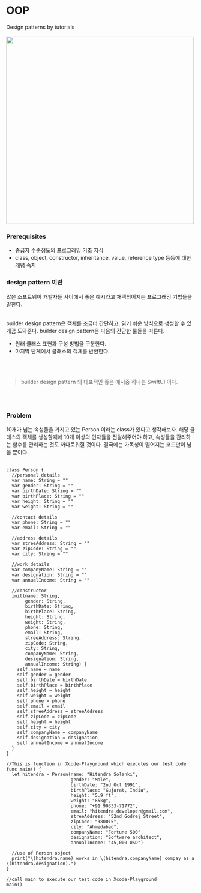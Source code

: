 # OOP
Design patterns by tutorials<br /><br />
<img src="https://miro.medium.com/max/700/1*YzzWikIJMuc3Bzz3r08aEg.png" width=500 />

### Prerequisites
- 중급자 수준정도의 프로그래밍 기초 지식
- class, object, constructor, inheritance, value, reference type 등등에 대한 개념 숙지

### design pattern 이란 
많은 소프트웨어 개발자들 사이에서 좋은 예시라고 채택되어지는 프로그래밍 기법들을 말한다.  <br /><br />

builder design pattern은 객체를 조금더 간단하고, 읽기 쉬운 방식으로 생성할 수 있게끔 도와준다. builder design pattern은 다음의 간단한 룰들을 따른다. 
- 원래 클래스 표현과 구성 방법을 구분한다. 
- 마지막 단계에서 클래스의 객체를 반환한다. 

<br /><br />

> builder design pattern 의 대표적인 좋은 예시중 하나는 SwiftUI 이다. 

<br /><br />

### Problem
10개가 넘는 속성들을 가지고 있는 Person 이라는 class가 있다고 생각해보자. 해당 클래스의 객체를 생성할때에 10개 이상의 인자들을 전달해주어야 하고, 속성들을 관리하는 함수를 관리하는 것도 까다로워질 것이다. 결국에는 가독성이 떨어지는 코드만이 남을 뿐이다. <br /><br />

```
class Person {
  //personal details
  var name: String = ""
  var gender: String = ""
  var birthDate: String = ""
  var birthPlace: String = ""
  var height: String = ""
  var weight: String = ""
  
  //contact details
  var phone: String = ""
  var email: String = ""
  
  //address details
  var streeAddress: String = ""
  var zipCode: String = ""
  var city: String = ""
  
  //work details
  var companyName: String = ""
  var designation: String = ""
  var annualIncome: String = ""
  
  //constructor
  init(name: String,
       gender: String,
       birthDate: String,
       birthPlace: String,
       height: String,
       weight: String,
       phone: String,
       email: String,
       streeAddress: String,
       zipCode: String,
       city: String,
       companyName: String,
       designation: String,
       annualIncome: String) {
    self.name = name
    self.gender = gender
    self.birthDate = birthDate
    self.birthPlace = birthPlace
    self.height = height
    self.weight = weight
    self.phone = phone
    self.email = email
    self.streeAddress = streeAddress
    self.zipCode = zipCode
    self.height = height
    self.city = city
    self.companyName = companyName
    self.designation = designation
    self.annualIncome = annualIncome
  }
}

//This is function in Xcode-Playground which executes our test code
func main() {
  let hitendra = Person(name: "Hitendra Solanki",
                        gender: "Male",
                        birthDate: "2nd Oct 1991",
                        birthPlace: "Gujarat, India",
                        height: "5.9 ft",
                        weight: "85kg",
                        phone: "+91 90333-71772",
                        email: "hitendra.developer@gmail.com",
                        streeAddress: "52nd Godrej Street",
                        zipCode: "380015",
                        city: "Ahmedabad",
                        companyName: "Fortune 500",
                        designation: "Software architect",
                        annualIncome: "45,000 USD")
  
  //use of Person object
  print("\(hitendra.name) works in \(hitendra.companyName) compay as a \(hitendra.designation).")
}

//call main to execute our test code in Xcode-Playground
main()
```
